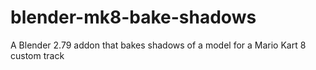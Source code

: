 # blender-mk8-bake-shadows
A Blender 2.79 addon that bakes shadows of a model for a Mario Kart 8 custom track
